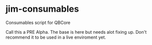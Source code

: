 # jim-consumables
Consumables script for QBCore


Call this a PRE Alpha. The base is here but needs alot fixing up. Don't recommend it to be used in a live enviroment yet.
